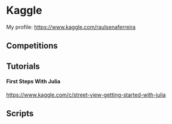 # Kaggle
My profile: https://www.kaggle.com/raulsenaferreira

## Competitions

## Tutorials

#### First Steps With Julia
https://www.kaggle.com/c/street-view-getting-started-with-julia

## Scripts
